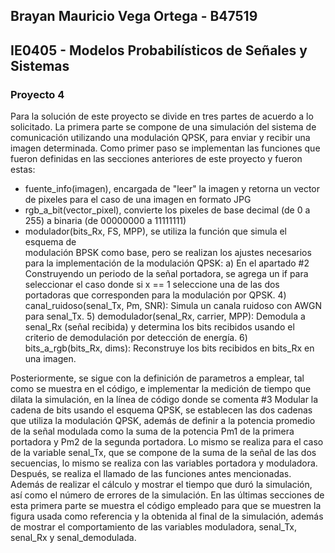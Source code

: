 ## Brayan Mauricio Vega Ortega - B47519
## IE0405 - Modelos Probabilísticos de Señales y Sistemas
### Proyecto 4

Para la solución de este proyecto se divide en tres partes de acuerdo a lo solicitado.
La primera parte se compone de una simulación del sistema de comunicación utilizando una modulación QPSK, para enviar y recibir una imagen determinada. Como primer paso se implementan las funciones que fueron definidas en las secciones anteriores de este proyecto y fueron estas:
 -   fuente_info(imagen), encargada de "leer" la imagen y retorna un vector de pixeles     para el caso de una imagen en formato JPG
 -   rgb_a_bit(vector_pixel), convierte los pixeles de base decimal (de 0 a 255) a         binaria (de 00000000 a 11111111)
 -   modulador(bits_Rx, FS, MPP), se utiliza la función que simula el esquema de       
    modulación BPSK como       base, pero se realizan los ajustes necesarios para la         implementación de la modulación QPSK:
      a) En el apartado #2 Construyendo un periodo de la señal portadora, se agrega un            if para seleccionar el caso donde si x == 1 seleccione una de las dos                    portadoras que corresponden para la modulación por QPSK.
    4) canal_ruidoso(senal_Tx, Pm, SNR): Simula un canala ruidoso con AWGN para                senal_Tx.
    5) demodulador(senal_Rx, carrier, MPP): Demodula a senal_Rx (señal recibida) y              determina los bits recibidos usando el criterio de demodulación por detección            de energía.
    6) bits_a_rgb(bits_Rx, dims): Reconstruye los bits recibidos en bits_Rx en una              imagen.
    
Posteriormente, se sigue con la definición de parametros a emplear, tal como se muestra en el código, e implementar la medición de tiempo que dilata la simulación, en la línea de código donde se comenta #3 Modular la cadena de bits usando el esquema QPSK, se establecen las dos cadenas que utiliza la modulación QPSK, además de definir a la potencia promedio de la señal modulada como la suma de la potencia Pm1 de la primera portadora y Pm2 de la segunda portadora. Lo mismo se realiza para el caso de la variable senal_Tx, que se compone de la suma de la señal de las dos secuencias, lo mismo se realiza con las variables portadora y moduladora. Después, se realiza el llamado de las funciones antes mencionadas. Además de realizar el cálculo y mostrar el tiempo que duró la simulación, así como el número de errores de la simulación. En las últimas secciones de esta primera parte se muestra el código empleado para que se muestren la figura usada como referencia y la obtenida al final de la simulación, además de mostrar el comportamiento de las variables moduladora, senal_Tx, senal_Rx y senal_demodulada.


